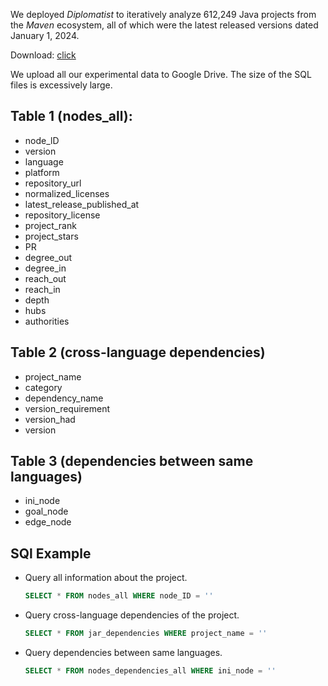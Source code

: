 We deployed *Diplomatist* to iteratively analyze 612,249 Java projects from the *Maven* ecosystem, all of which were the latest released versions dated January 1, 2024.

Download: [click](https://drive.google.com/drive/folders/1uL-HWxpONAvMPw7DjcGv0f42FVaxIngM?usp=sharing)

We upload all our experimental data to Google Drive. The size of the SQL files is excessively large.

## Table 1 (nodes_all):

* node_lD
* version
* language
* platform
* repository_url
* normalized_licenses
* latest_release_published_at
* repository_license
* project_rank
* project_stars
* PR
* degree_out
* degree_in
* reach_out
* reach_in
* depth
* hubs
* authorities

## Table 2 (cross-language dependencies)
* project_name
* category
* dependency_name
* version_requirement
* version_had
* version
  
## Table 3 (dependencies between same languages)
* ini_node
* goal_node
* edge_node

## SQl Example
* Query all information about the project.
  
  ```sql
  SELECT * FROM nodes_all WHERE node_ID = ''
  
* Query cross-language dependencies of the project.
  
  ```sql
  SELECT * FROM jar_dependencies WHERE project_name = ''

* Query dependencies between same languages.

  ```sql
  SELECT * FROM nodes_dependencies_all WHERE ini_node = ''

